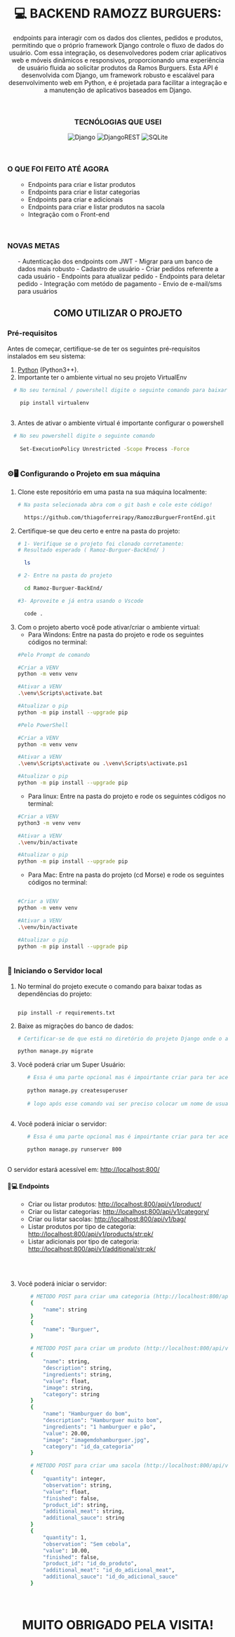 


<h1 align="center">💻 BACKEND RAMOZZ BURGUERS:</h1>
<p align="center">
  endpoints para interagir com os dados dos clientes, pedidos e produtos, permitindo que o próprio framework Django controle o fluxo de dados do usuário. Com essa integração, os desenvolvedores podem criar aplicativos web e móveis dinâmicos e responsivos, proporcionando uma experiência de usuário fluida ao solicitar produtos da Ramos Burguers. Esta API é desenvolvida com Django, um framework robusto e escalável para desenvolvimento web em Python, e é projetada para facilitar a integração e a manutenção de aplicativos baseados em Django.
</p>
<br/>
<h3 align="center">TECNÓLOGIAS QUE USEI</h2>
<div align="center">

 ![Django](https://img.shields.io/badge/django-%23092E20.svg?style=for-the-badge&logo=django&logoColor=white) ![DjangoREST](https://img.shields.io/badge/DJANGO-REST-ff1709?style=for-the-badge&logo=django&logoColor=white&color=ff1709&labelColor=gray)  ![SQLite](https://img.shields.io/badge/sqlite-%2307405e.svg?style=for-the-badge&logo=sqlite&logoColor=white) 
</div>
   

<br/>
<h3>O QUE FOI FEITO ATÉ AGORA</h2>
<ul>
  
- Endpoints para criar e listar produtos
- Endpoints para criar e listar categorias
- Endpoints para criar e adicionais
- Endpoints para criar e listar produtos na sacola
- Integração com o Front-end
</ul>


<br/>
<h3>NOVAS METAS</h2>
<ul>
  - Autenticação dos endpoints com JWT
  - Migrar para um banco de dados mais robusto
  - Cadastro de usuário
  - Criar pedidos referente a cada usuário
  - Endpoints para atualizar pedido
  - Endpoints para deletar pedido
  - Integração com metódo de pagamento
  - Envio de e-mail/sms para usuários
</ul>


<h2 align="center">COMO UTILIZAR O PROJETO</h2>

### Pré-requisitos

Antes de começar, certifique-se de ter os seguintes pré-requisitos instalados em seu sistema:

1. [Python](https://www.python.org/downloads/) (Python3++).
2. Importante ter o ambiente virtual no seu projeto VirtualEnv 
 ```bash
   # No seu terminal / powershell digite o seguinte comando para baixar a virtualenv
   
     pip install virtualenv
   
   ```
3. Antes de ativar o ambiente virtual é importante configurar o powershell
 ```bash
   # No seu powershell digite o seguinte comando
   
     Set-ExecutionPolicy Unrestricted -Scope Process -Force
   
   ```
### ⚙️🖥️ Configurando o Projeto em sua máquina

1. Clone este repositório em uma pasta na sua máquina localmente:
   ```bash
   # Na pasta selecionada abra com o git bash e cole este código!
   
     https://github.com/thiagoferreirapy/RamozzBurguerFrontEnd.git
   
   ```
2. Certifique-se que deu certo e entre na pasta do projeto:
    ```bash
    # 1- Verifique se o projeto foi clonado corretamente:
    # Resultado esperado ( Ramoz-Burguer-BackEnd/ )
    
      ls

    # 2- Entre na pasta do projeto
    
      cd Ramoz-Burguer-BackEnd/

    #3- Aproveite e já entra usando o Vscode

      code .

    
   ```
3. Com o projeto aberto você pode ativar/criar o ambiente virtual:
   - Para Windons:
Entre na pasta do projeto e rode os seguintes códigos no terminal:
    ```bash
    #Pelo Prompt de comando
    
    #Criar a VENV
    python -m venv venv
    
    #Ativar a VENV
    .\venv\Scripts\activate.bat
    
    #Atualizar o pip
    python -m pip install --upgrade pip

    #Pelo PowerShell

    #Criar a VENV
    python -m venv venv

    #Ativar a VENV
    .\venv\Scripts\activate ou .\venv\Scripts\activate.ps1

    #Atualizar o pip
    python -m pip install --upgrade pip
    
   ```
   - Para linux:
Entre na pasta do projeto e rode os seguintes códigos no terminal:
    ```bash
    #Criar a VENV 
    python3 -m venv venv

    #Ativar a VENV
    .\venv/bin/activate

    #Atualizar o pip
    python -m pip install --upgrade pip
    
   ```
   - Para Mac:
Entre na pasta do projeto (cd Morse) e rode os seguintes códigos no terminal:
    ```bash

    #Criar a VENV
    python -m venv venv

    #Ativar a VENV
    .\venv/bin/activate

    #Atualizar o pip
    python -m pip install --upgrade pip
        
   ```
    
### 🚩 Iniciando o Servidor local
1. No terminal do projeto execute o comando para baixar todas as dependências do projeto:
   ```text
   
   pip install -r requirements.txt
   
   ```
2. Baixe as migrações do banco de dados:
   ```bash
   # Certificar-se de que está no diretório do projeto Django onde o arquivo manage.py está localizado
   
   python manage.py migrate
   
   ```
3. Você poderá criar um Super Usuário:
   ```bash
      # Essa é uma parte opcional mas é impoirtante criar para ter acesso a parte de admin do django
     
      python manage.py createsuperuser
  
      # logo após esse comando vai ser preciso colocar um nome de usuario, email(opcional) e senha.
  
   ```
3. Você poderá iniciar o servidor:
   ```bash
      # Essa é uma parte opcional mas é impoirtante criar para ter acesso a parte de admin do django
     
      python manage.py runserver 800
  
   ```
  O servidor estará acessível em: [http://localhost:800/](http://localhost:800/) 
  
  #### 🚩💻 Endpoints
  <ul> 
  
  - Criar ou listar produtos: [http://localhost:800/api/v1/product/](http://localhost:800/api/v1/product/) 
  - Criar ou listar categorias: [http://localhost:800/api/v1/category/](http://localhost:800/api/v1/category/)
  - Criar ou listar sacolas: [http://localhost:800/api/v1/bag/](http://localhost:800/api/v1/bag/)
  - Listar produtos por tipo de categoria: [http://localhost:800/api/v1/products/<str:pk>/](http://localhost:800/api/v1/products/<str:pk>/)
  - Listar adicionais por tipo de categoria: [http://localhost:800/api/v1/additional/<str:pk>/](http://localhost:800/api/v1/additional/<str:pk>/)
  </ul>

<br/>
<br/>

3. Você poderá iniciar o servidor:
    ```bash
        # METODO POST para criar uma categoria (http://localhost:800/api/v1/category/)
        {
            "name": string
        }
        {
            "name": "Burguer",
        } 
    ```
    ```bash
        # METODO POST para criar um produto (http://localhost:800/api/v1/product/)
        {
            "name": string,
            "description": string,
            "ingredients": string,
            "value": float,
            "image": string,
            "category": string
        } 
        {
            "name": "Hamburguer do bom",
            "description": "Hamburguer muito bom",
            "ingredients": "1 hamburguer e pão",
            "value": 20.00,
            "image": "imagemdohamburguer.jpg",
            "category": "id_da_categoria"
        } 
    ```
    ```bash
        # METODO POST para criar uma sacola (http://localhost:800/api/v1/bag/)
        {
            "quantity": integer,
            "observation": string,
            "value": float,
            "finished": false,
            "product_id": string,
            "additional_meat": string,
            "additional_sauce": string
        }
        {
            "quantity": 1,
            "observation": "Sem cebola",
            "value": 10.00,
            "finished": false,
            "product_id": "id_do_produto",
            "additional_meat": "id_do_adicional_meat",
            "additional_sauce": "id_do_adicional_sauce"
        }
    ```
    
<br/>



<h1 align="center">MUITO OBRIGADO PELA VISITA!</h1>

